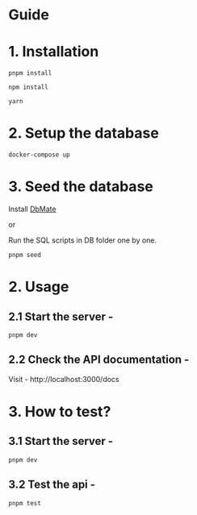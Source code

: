 # Guide

# 1. Installation

```
pnpm install
```

```
npm install
```

```
yarn
```

# 2. Setup the database

```
docker-compose up
```

# 3. Seed the database

Install [DbMate](https://github.com/amacneil/dbmate)

or

Run the SQL scripts in DB folder one by one.

```
pnpm seed
```

# 2. Usage

## 2.1 Start the server -

```
pnpm dev
```

## 2.2 Check the API documentation -

Visit - http://localhost:3000/docs

# 3. How to test?

## 3.1 Start the server -

```
pnpm dev
```

## 3.2 Test the api -

```
pnpm test
```
